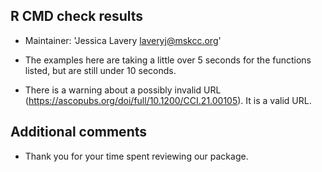 ## R CMD check results

* Maintainer: 'Jessica Lavery <laveryj@mskcc.org>'

* The examples here are taking a little over 5 seconds for the functions listed,
but are still under 10 seconds.

* There is a warning about a possibly invalid URL (https://ascopubs.org/doi/full/10.1200/CCI.21.00105). It is a valid URL. 

## Additional comments

* Thank you for your time spent reviewing our package.
